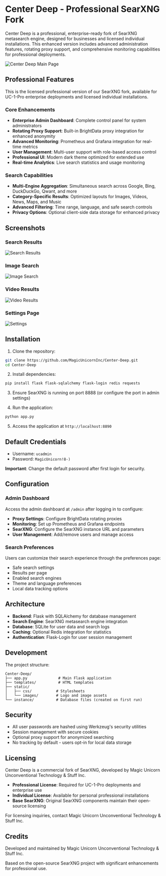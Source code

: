 # Center Deep - Professional SearXNG Fork

Center Deep is a professional, enterprise-ready fork of SearXNG metasearch engine, designed for businesses and licensed individual installations. This enhanced version includes advanced administration features, rotating proxy support, and comprehensive monitoring capabilities for professional deployments.

![Center Deep Main Page](screenshots/main-page.png)

## Professional Features

This is the licensed professional version of our SearXNG fork, available for UC-1-Pro enterprise deployments and licensed individual installations.

### Core Enhancements
- **Enterprise Admin Dashboard**: Complete control panel for system administrators
- **Rotating Proxy Support**: Built-in BrightData proxy integration for enhanced anonymity
- **Advanced Monitoring**: Prometheus and Grafana integration for real-time metrics
- **User Management**: Multi-user support with role-based access control
- **Professional UI**: Modern dark theme optimized for extended use
- **Real-time Analytics**: Live search statistics and usage monitoring

### Search Capabilities
- **Multi-Engine Aggregation**: Simultaneous search across Google, Bing, DuckDuckGo, Qwant, and more
- **Category-Specific Results**: Optimized layouts for Images, Videos, News, Maps, and Music
- **Advanced Filtering**: Time range, language, and safe search controls
- **Privacy Options**: Optional client-side data storage for enhanced privacy

## Screenshots

### Search Results
![Search Results](screenshots/search-results.png)

### Image Search
![Image Search](screenshots/images-page.png)

### Video Results
![Video Results](screenshots/video-results.png)

### Settings Page
![Settings](screenshots/settings.png)

## Installation

1. Clone the repository:
```bash
git clone https://github.com/MagicUnicornInc/Center-Deep.git
cd Center-Deep
```

2. Install dependencies:
```bash
pip install flask flask-sqlalchemy flask-login redis requests
```

3. Ensure SearXNG is running on port 8888 (or configure the port in admin settings)

4. Run the application:
```bash
python app.py
```

5. Access the application at `http://localhost:8890`

## Default Credentials

- Username: `ucadmin`
- Password: `MagicUnicorn!8-)`

**Important**: Change the default password after first login for security.

## Configuration

### Admin Dashboard

Access the admin dashboard at `/admin` after logging in to configure:

- **Proxy Settings**: Configure BrightData rotating proxies
- **Monitoring**: Set up Prometheus and Grafana endpoints
- **SearXNG**: Configure the SearXNG instance URL and parameters
- **User Management**: Add/remove users and manage access

### Search Preferences

Users can customize their search experience through the preferences page:

- Safe search settings
- Results per page
- Enabled search engines
- Theme and language preferences
- Local data tracking options

## Architecture

- **Backend**: Flask with SQLAlchemy for database management
- **Search Engine**: SearXNG metasearch engine integration
- **Database**: SQLite for user data and search logs
- **Caching**: Optional Redis integration for statistics
- **Authentication**: Flask-Login for user session management

## Development

The project structure:
```
Center-Deep/
├── app.py              # Main Flask application
├── templates/          # HTML templates
├── static/            
│   ├── css/           # Stylesheets
│   └── images/        # Logo and image assets
└── instance/          # Database files (created on first run)
```

## Security

- All user passwords are hashed using Werkzeug's security utilities
- Session management with secure cookies
- Optional proxy support for anonymized searching
- No tracking by default - users opt-in for local data storage

## Licensing

Center Deep is a commercial fork of SearXNG, developed by Magic Unicorn Unconventional Technology & Stuff Inc.

- **Professional License**: Required for UC-1-Pro deployments and enterprise use
- **Individual License**: Available for personal professional installations
- **Base SearXNG**: Original SearXNG components maintain their open-source licensing

For licensing inquiries, contact Magic Unicorn Unconventional Technology & Stuff Inc.

## Credits

Developed and maintained by Magic Unicorn Unconventional Technology & Stuff Inc.

Based on the open-source SearXNG project with significant enhancements for professional use.